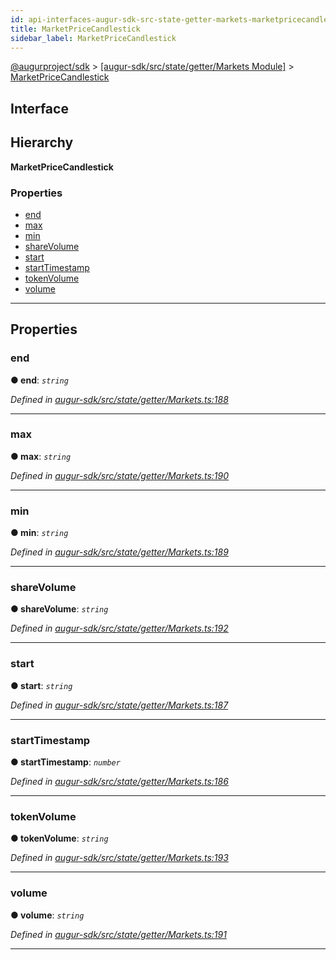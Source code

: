 ```yaml
---
id: api-interfaces-augur-sdk-src-state-getter-markets-marketpricecandlestick
title: MarketPriceCandlestick
sidebar_label: MarketPriceCandlestick
---
```


[@augurproject/sdk](api-readme.md) > [[augur-sdk/src/state/getter/Markets Module]](api-modules-augur-sdk-src-state-getter-markets-module.md) > [MarketPriceCandlestick](api-interfaces-augur-sdk-src-state-getter-markets-marketpricecandlestick.md)

## Interface

## Hierarchy

**MarketPriceCandlestick**

### Properties

* [end](api-interfaces-augur-sdk-src-state-getter-markets-marketpricecandlestick.md#end)
* [max](api-interfaces-augur-sdk-src-state-getter-markets-marketpricecandlestick.md#max)
* [min](api-interfaces-augur-sdk-src-state-getter-markets-marketpricecandlestick.md#min)
* [shareVolume](api-interfaces-augur-sdk-src-state-getter-markets-marketpricecandlestick.md#sharevolume)
* [start](api-interfaces-augur-sdk-src-state-getter-markets-marketpricecandlestick.md#start)
* [startTimestamp](api-interfaces-augur-sdk-src-state-getter-markets-marketpricecandlestick.md#starttimestamp)
* [tokenVolume](api-interfaces-augur-sdk-src-state-getter-markets-marketpricecandlestick.md#tokenvolume)
* [volume](api-interfaces-augur-sdk-src-state-getter-markets-marketpricecandlestick.md#volume)

---

## Properties

<a id="end"></a>

###  end

**● end**: *`string`*

*Defined in [augur-sdk/src/state/getter/Markets.ts:188](https://github.com/AugurProject/augur/blob/3727cd4ec9/packages/augur-sdk/src/state/getter/Markets.ts#L188)*

___
<a id="max"></a>

###  max

**● max**: *`string`*

*Defined in [augur-sdk/src/state/getter/Markets.ts:190](https://github.com/AugurProject/augur/blob/3727cd4ec9/packages/augur-sdk/src/state/getter/Markets.ts#L190)*

___
<a id="min"></a>

###  min

**● min**: *`string`*

*Defined in [augur-sdk/src/state/getter/Markets.ts:189](https://github.com/AugurProject/augur/blob/3727cd4ec9/packages/augur-sdk/src/state/getter/Markets.ts#L189)*

___
<a id="sharevolume"></a>

###  shareVolume

**● shareVolume**: *`string`*

*Defined in [augur-sdk/src/state/getter/Markets.ts:192](https://github.com/AugurProject/augur/blob/3727cd4ec9/packages/augur-sdk/src/state/getter/Markets.ts#L192)*

___
<a id="start"></a>

###  start

**● start**: *`string`*

*Defined in [augur-sdk/src/state/getter/Markets.ts:187](https://github.com/AugurProject/augur/blob/3727cd4ec9/packages/augur-sdk/src/state/getter/Markets.ts#L187)*

___
<a id="starttimestamp"></a>

###  startTimestamp

**● startTimestamp**: *`number`*

*Defined in [augur-sdk/src/state/getter/Markets.ts:186](https://github.com/AugurProject/augur/blob/3727cd4ec9/packages/augur-sdk/src/state/getter/Markets.ts#L186)*

___
<a id="tokenvolume"></a>

###  tokenVolume

**● tokenVolume**: *`string`*

*Defined in [augur-sdk/src/state/getter/Markets.ts:193](https://github.com/AugurProject/augur/blob/3727cd4ec9/packages/augur-sdk/src/state/getter/Markets.ts#L193)*

___
<a id="volume"></a>

###  volume

**● volume**: *`string`*

*Defined in [augur-sdk/src/state/getter/Markets.ts:191](https://github.com/AugurProject/augur/blob/3727cd4ec9/packages/augur-sdk/src/state/getter/Markets.ts#L191)*

___

